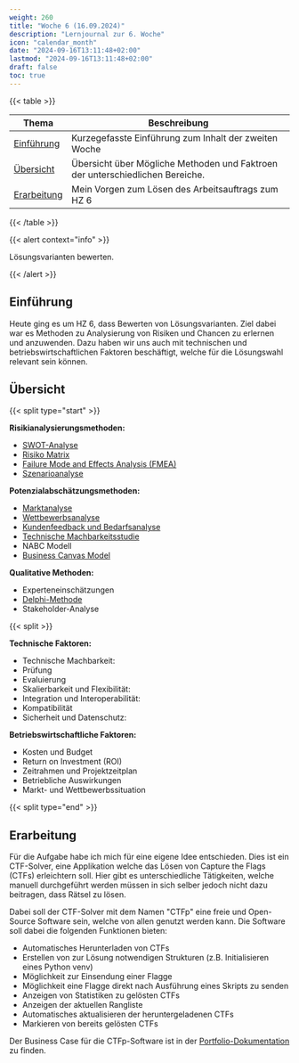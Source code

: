 ```yaml
---
weight: 260
title: "Woche 6 (16.09.2024)"
description: "Lernjournal zur 6. Woche"
icon: "calendar_month"
date: "2024-09-16T13:11:48+02:00"
lastmod: "2024-09-16T13:11:48+02:00"
draft: false
toc: true
---
```



{{< table >}}

| Thema                           | Beschreibung                                          |
| ------------------------------- | ----------------------------------------------------- |
| [Einführung](#einführung)       | Kurzegefasste Einführung zum Inhalt der zweiten Woche |
| [Übersicht](#übersicht)       | Übersicht über Mögliche Methoden und Faktroen der unterschiedlichen Bereiche. |
| [Erarbeitung](#erarbeitung) | Mein Vorgen zum Lösen des Arbeitsauftrags zum HZ 6    |

{{< /table  >}}

{{< alert context="info" >}}

Lösungsvarianten bewerten.

{{< /alert >}}


## Einführung

Heute ging es um HZ 6, dass Bewerten von Lösungsvarianten. Ziel dabei war es
Methoden zu Analysierung von Risiken und Chancen zu erlernen und anzuwenden.
Dazu haben wir uns auch mit technischen und betriebswirtschaftlichen Faktoren
beschäftigt, welche für die Lösungswahl relevant sein können.

## Übersicht

{{< split type="start" >}}

**Risikianalysierungsmethoden:**

- [SWOT-Analyse](https://de.wikipedia.org/wiki/SWOT-Analyse)
- [Risiko Matrix](https://de.wikipedia.org/wiki/Risikomatrix)
- [Failure Mode and Effects Analysis (FMEA)](https://de.wikipedia.org/wiki/Failure_Mode_and_Effects_Analysis)
- [Szenarioanalyse](https://de.wikipedia.org/wiki/Szenarioanalyse)

**Potenzialabschätzungsmethoden:**

- [Marktanalyse](https://de.wikipedia.org/wiki/Marktanalyse)
- [Wettbewerbsanalyse](https://de.wikipedia.org/wiki/Wettbewerbsanalyse)
- [Kundenfeedback und Bedarfsanalyse](https://de.wikipedia.org/wiki/Kundenbefragung)
- [Technische Machbarkeitsstudie](https://de.wikipedia.org/wiki/Machbarkeitsstudie)
- NABC Modell
- [Business Canvas Model](https://de.wikipedia.org/wiki/Business_Model_Canvas)

**Qualitative Methoden:**

- Experteneinschätzungen
- [Delphi-Methode](https://de.wikipedia.org/wiki/Delphi-Methode)
- Stakeholder-Analyse

{{< split >}}

**Technische Faktoren:**

- Technische Machbarkeit:
- Prüfung
- Evaluierung
- Skalierbarkeit und Flexibilität:
- Integration und Interoperabilität:
- Kompatibilität
- Sicherheit und Datenschutz:

**Betriebswirtschaftliche Faktoren:**

- Kosten und Budget
- Return on Investment (ROI)
- Zeitrahmen und Projektzeitplan
- Betriebliche Auswirkungen
- Markt- und Wettbewerbssituation

{{< split type="end" >}}

## Erarbeitung

Für die Aufgabe habe ich mich für eine eigene Idee entschieden.
Dies ist ein CTF-Solver, eine Applikation welche das Lösen von Capture the Flags (CTFs) erleichtern soll.
Hier gibt es unterschiedliche Tätigkeiten, welche manuell durchgeführt werden müssen in sich selber jedoch
nicht dazu beitragen, dass Rätsel zu lösen.

Dabei soll der CTF-Solver mit dem Namen "CTFp" eine freie und Open-Source Software sein, welche
von allen genutzt werden kann. Die Software soll dabei die folgenden Funktionen bieten:

- Automatisches Herunterladen von CTFs
- Erstellen von zur Lösung notwendigen Strukturen (z.B. Initialisieren eines Python venv)
- Möglichkeit zur Einsendung einer Flagge
- Möglichkeit eine Flagge direkt nach Ausführung eines Skripts zu senden
- Anzeigen von Statistiken zu gelösten CTFs
- Anzeigen der aktuellen Rangliste
- Automatisches aktualisieren der heruntergeladenen CTFs
- Markieren von bereits gelösten CTFs

Der Business Case für die CTFp-Software ist in der [Portfolio-Dokumentation](/docs/portfolio/handlungsziel-6/ctfp) zu finden.
